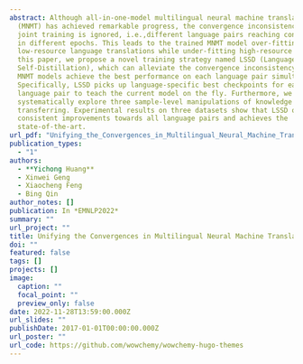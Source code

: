 ```yaml
---
abstract: Although all-in-one-model multilingual neural machine translation
  (MNMT) has achieved remarkable progress, the convergence inconsistency in the
  joint training is ignored, i.e.,different language pairs reaching convergence
  in different epochs. This leads to the trained MNMT model over-fitting
  low-resource language translations while under-fitting high-resource ones. In
  this paper, we propose a novel training strategy named LSSD (LanguageSpecific
  Self-Distillation), which can alleviate the convergence inconsistency and help
  MNMT models achieve the best performance on each language pair simultaneously.
  Specifically, LSSD picks up language-specific best checkpoints for each
  language pair to teach the current model on the fly. Furthermore, we
  systematically explore three sample-level manipulations of knowledge
  transferring. Experimental results on three datasets show that LSSD obtains
  consistent improvements towards all language pairs and achieves the
  state-of-the-art.
url_pdf: "Unifying_the_Convergences_in_Multilingual_Neural_Machine_Translation__Camera_Ready.pdf"
publication_types:
  - "1"
authors:
  - **Yichong Huang**
  - Xinwei Geng
  - Xiaocheng Feng
  - Bing Qin
author_notes: []
publication: In *EMNLP2022*
summary: ""
url_project: ""
title: Unifying the Convergences in Multilingual Neural Machine Translation
doi: ""
featured: false
tags: []
projects: []
image:
  caption: ""
  focal_point: ""
  preview_only: false
date: 2022-11-28T13:59:00.000Z
url_slides: ""
publishDate: 2017-01-01T00:00:00.000Z
url_poster: ""
url_code: https://github.com/wowchemy/wowchemy-hugo-themes
---
```

